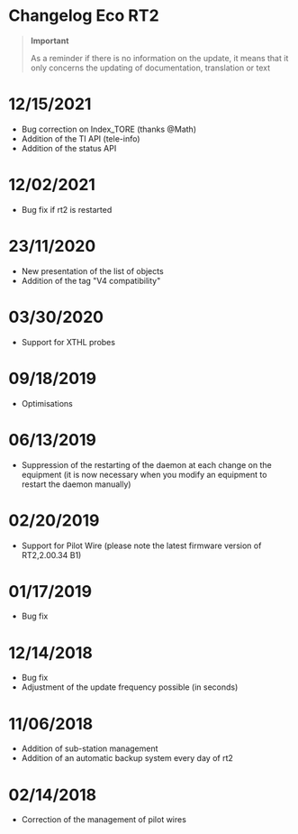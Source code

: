 # Changelog Eco RT2

>**Important**
>
>As a reminder if there is no information on the update, it means that it only concerns the updating of documentation, translation or text

# 12/15/2021

- Bug correction on Index_TORE (thanks @Math)
- Addition of the TI API (tele-info)
- Addition of the status API

# 12/02/2021

- Bug fix if rt2 is restarted

# 23/11/2020

- New presentation of the list of objects
- Addition of the tag "V4 compatibility"

# 03/30/2020

- Support for XTHL probes

# 09/18/2019

- Optimisations

# 06/13/2019

- Suppression of the restarting of the daemon at each change on the equipment (it is now necessary when you modify an equipment to restart the daemon manually)

# 02/20/2019

- Support for Pilot Wire (please note the latest firmware version of RT2,2.00.34 B1)

# 01/17/2019

- Bug fix

# 12/14/2018

- Bug fix
- Adjustment of the update frequency possible (in seconds)

# 11/06/2018

- Addition of sub-station management
- Addition of an automatic backup system every day of rt2

# 02/14/2018

- Correction of the management of pilot wires
